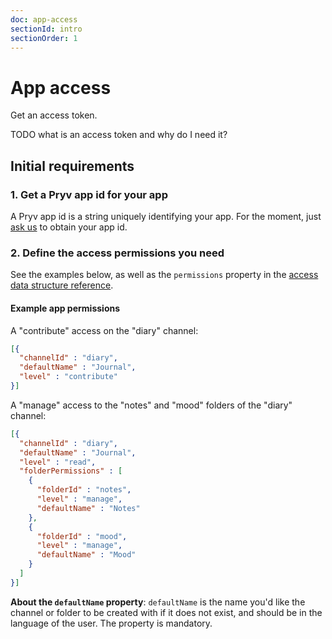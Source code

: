 ```yaml
---
doc: app-access
sectionId: intro
sectionOrder: 1
---
```


# App access

Get an access token.

TODO what is an access token and why do I need it?

## <a id="intro-initial-requirements"></a>Initial requirements

### 1. Get a Pryv app id for your app

A Pryv app id is a string uniquely identifying your app. For the moment, just [ask us](mailto:developers@pryv.com) to obtain your app id.

### 2. Define the access permissions you need

See the examples below, as well as the `permissions` property in the [access data structure reference](reference.html#data-structure-access).

#### Example app permissions

A "contribute" access on the "diary" channel:

```json
[{
  "channelId" : "diary",
  "defaultName" : "Journal",
  "level" : "contribute"
}]
```

A "manage" access to the "notes" and "mood" folders of the "diary" channel:

```json
[{
  "channelId" : "diary",
  "defaultName" : "Journal",
  "level" : "read",
  "folderPermissions" : [
    {
      "folderId" : "notes",
      "level" : "manage",
      "defaultName" : "Notes"
    },
    {
      "folderId" : "mood",
      "level" : "manage",
      "defaultName" : "Mood"
    }
  ]
}]
```

**About the `defaultName` property**: `defaultName` is the name you'd like the channel or folder to be created with if it does not exist, and should be in the language of the user. The property is mandatory.